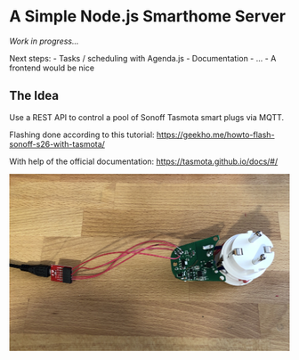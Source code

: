 # A Simple Node.js Smarthome Server

*Work in progress...*

Next steps:
    - Tasks / scheduling with Agenda.js
    - Documentation
    - ...
    - A frontend would be nice

## The Idea

Use a REST API to control a pool of Sonoff Tasmota smart plugs via MQTT.

Flashing done according to this tutorial:
https://geekho.me/howto-flash-sonoff-s26-with-tasmota/

With help of the official documentation:
https://tasmota.github.io/docs/#/

![Picture of the flashing process][flashing]

[flashing]: /images/flashing.jpg "One of the Sonoff S26 set up for flashing"
